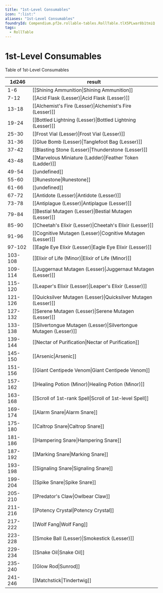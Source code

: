 ```yaml
---
title: "1st-Level Consumables"
icon: ":list:"
aliases: "1st-Level Consumables"
foundryId: Compendium.pf2e.rollable-tables.RollTable.tlX5PLwar8b1tmiQ
tags:
  - RollTable
---
```


# 1st-Level Consumables
Table of 1st-Level Consumables

| 1d246 | result |
|------|--------|
| 1-6 | [[Shining Ammunition\|Shining Ammunition]] |
| 7-12 | [[Acid Flask (Lesser)\|Acid Flask (Lesser)]] |
| 13-18 | [[Alchemist's Fire (Lesser)\|Alchemist's Fire (Lesser)]] |
| 19-24 | [[Bottled Lightning (Lesser)\|Bottled Lightning (Lesser)]] |
| 25-30 | [[Frost Vial (Lesser)\|Frost Vial (Lesser)]] |
| 31-36 | [[Glue Bomb (Lesser)\|Tanglefoot Bag (Lesser)]] |
| 37-42 | [[Blasting Stone (Lesser)\|Thunderstone (Lesser)]] |
| 43-48 | [[Marvelous Miniature (Ladder)\|Feather Token (Ladder)]] |
| 49-54 | [[undefined]] |
| 55-60 | [[Runestone\|Runestone]] |
| 61-66 | [[undefined]] |
| 67-72 | [[Antidote (Lesser)\|Antidote (Lesser)]] |
| 73-78 | [[Antiplague (Lesser)\|Antiplague (Lesser)]] |
| 79-84 | [[Bestial Mutagen (Lesser)\|Bestial Mutagen (Lesser)]] |
| 85-90 | [[Cheetah's Elixir (Lesser)\|Cheetah's Elixir (Lesser)]] |
| 91-96 | [[Cognitive Mutagen (Lesser)\|Cognitive Mutagen (Lesser)]] |
| 97-102 | [[Eagle Eye Elixir (Lesser)\|Eagle Eye Elixir (Lesser)]] |
| 103-108 | [[Elixir of Life (Minor)\|Elixir of Life (Minor)]] |
| 109-114 | [[Juggernaut Mutagen (Lesser)\|Juggernaut Mutagen (Lesser)]] |
| 115-120 | [[Leaper's Elixir (Lesser)\|Leaper's Elixir (Lesser)]] |
| 121-126 | [[Quicksilver Mutagen (Lesser)\|Quicksilver Mutagen (Lesser)]] |
| 127-132 | [[Serene Mutagen (Lesser)\|Serene Mutagen (Lesser)]] |
| 133-138 | [[Silvertongue Mutagen (Lesser)\|Silvertongue Mutagen (Lesser)]] |
| 139-144 | [[Nectar of Purification\|Nectar of Purification]] |
| 145-150 | [[Arsenic\|Arsenic]] |
| 151-156 | [[Giant Centipede Venom\|Giant Centipede Venom]] |
| 157-162 | [[Healing Potion (Minor)\|Healing Potion (Minor)]] |
| 163-168 | [[Scroll of 1st-rank Spell\|Scroll of 1st-level Spell]] |
| 169-174 | [[Alarm Snare\|Alarm Snare]] |
| 175-180 | [[Caltrop Snare\|Caltrop Snare]] |
| 181-186 | [[Hampering Snare\|Hampering Snare]] |
| 187-192 | [[Marking Snare\|Marking Snare]] |
| 193-198 | [[Signaling Snare\|Signaling Snare]] |
| 199-204 | [[Spike Snare\|Spike Snare]] |
| 205-210 | [[Predator's Claw\|Owlbear Claw]] |
| 211-216 | [[Potency Crystal\|Potency Crystal]] |
| 217-222 | [[Wolf Fang\|Wolf Fang]] |
| 223-228 | [[Smoke Ball (Lesser)\|Smokestick (Lesser)]] |
| 229-234 | [[Snake Oil\|Snake Oil]] |
| 235-240 | [[Glow Rod\|Sunrod]] |
| 241-246 | [[Matchstick\|Tindertwig]] |
